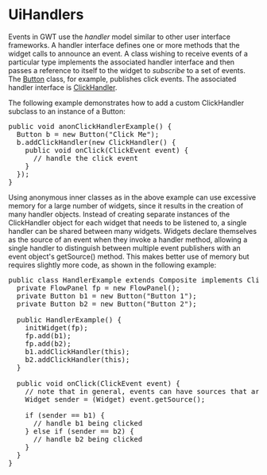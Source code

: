 UiHandlers
===

Events in GWT use the _handler_ model similar to other user interface frameworks. A handler interface defines one or more methods that the widget calls to announce an
event. A class wishing to receive events of a particular type implements the associated handler interface and then passes a reference to itself to the widget to _subscribe_
to a set of events. The [Button](/javadoc/latest/com/google/gwt/user/client/ui/Button.html) class, for example,
publishes click events. The associated handler interface is [ClickHandler](/javadoc/latest/com/google/gwt/event/dom/client/ClickHandler.html).

The following example demonstrates how to add a custom ClickHandler subclass to an instance of a Button:

<pre class="prettyprint">
public void anonClickHandlerExample() {
  Button b = new Button(&quot;Click Me&quot;);
  b.addClickHandler(new ClickHandler() {
    public void onClick(ClickEvent event) {
      // handle the click event
    }
  });
}
</pre>

Using anonymous inner classes as in the above example can use excessive memory for a large number of widgets, since it results in the creation of many handler objects. Instead
of creating separate instances of the ClickHandler object for each widget that needs to be listened to, a single handler can be shared between many widgets. Widgets declare
themselves as the source of an event when they invoke a handler method, allowing a single handler to distinguish between multiple event publishers with an event object's
getSource() method. This makes better use of memory but requires slightly more code, as shown in the following example:

<pre class="prettyprint">
public class HandlerExample extends Composite implements ClickHandler {
  private FlowPanel fp = new FlowPanel();
  private Button b1 = new Button(&quot;Button 1&quot;);
  private Button b2 = new Button(&quot;Button 2&quot;);

  public HandlerExample() {
    initWidget(fp);
    fp.add(b1);
    fp.add(b2);
    b1.addClickHandler(this);
    b2.addClickHandler(this);
  }

  public void onClick(ClickEvent event) {
    // note that in general, events can have sources that are not Widgets.
    Widget sender = (Widget) event.getSource();

    if (sender == b1) {
      // handle b1 being clicked
    } else if (sender == b2) {
      // handle b2 being clicked
    }
  }
}
</pre>